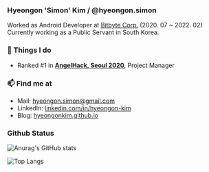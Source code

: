 ### Hyeongon 'Simon' Kim / @hyeongon.simon

Worked as Android Developer at [Bitbyte Corp.](https://plkey.app) (2020. 07 ~ 2022. 02)  
Currently working as a Public Servant in South Korea.

### 🚀  Things I do

-   Ranked #1 in [**AngelHack, Seoul 2020**](https://angelhack.com), Project Manager

### 📫  Find me at

-   Mail: [hyeongon.simon@gmail.com](mailto:hyeongon.simon@gmail.com)
-   LinkedIn: [linkedin.com/in/hyeongon-kim](https://www.linkedin.com/in/hyeongon-kim-5844b61a6/)
-   Blog: [hyeongonkim.github.io](https://hyeongonkim.github.io)

### Github Status
![Anurag's GitHub stats](https://github-readme-stats.vercel.app/api?username=hyeongonkim&show_icons=true&count_private=true)

![Top Langs](https://github-readme-stats.vercel.app/api/top-langs/?username=hyeongonkim&layout=compact&count_private=true)
